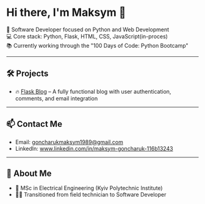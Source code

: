 # Hi there, I'm Maksym 👋

🎯 Software Developer focused on Python and Web Development  
💻 Core stack: Python, Flask, HTML, CSS, JavaScript(in-proces)  
📚 Currently working through the "100 Days of Code: Python Bootcamp"

---

## 🛠️ Projects
- 🔥 [Flask Blog]([https://github.com/YOUR_USERNAME/flask-blog](https://github.com/maksymgoncharukDev/Maksym-Blog.)) – A fully functional blog with user authentication, comments, and email integration  

---

## 📫 Contact Me
- Email: goncharukmaksym1989@gmail.com
- LinkedIn: www.linkedin.com/in/maksym-goncharuk-116b13243

---

## 🚀 About Me
- 🧠 MSc in Electrical Engineering (Kyiv Polytechnic Institute)
- 👨‍💻 Transitioned from field technician to Software Developer

<!--
**maksymgoncharukDev/maksymgoncharukDev** is a ✨ _special_ ✨ repository because its `README.md` (this file) appears on your GitHub profile.

Here are some ideas to get you started:

- 🔭 I’m currently working on ...
- 🌱 I’m currently learning ...
- 👯 I’m looking to collaborate on ...
- 🤔 I’m looking for help with ...
- 💬 Ask me about ...
- 📫 How to reach me: ...
- 😄 Pronouns: ...
- ⚡ Fun fact: ...
-->
